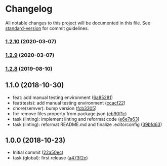 # Changelog

All notable changes to this project will be documented in this file. See [standard-version](https://github.com/conventional-changelog/standard-version) for commit guidelines.

### [1.2.10](https://github.com/m2sd/typoscript-webpack-plugin/compare/v1.2.9...v1.2.10) (2020-03-07)

### [1.2.9](https://github.com/m2sd/typoscript-webpack-plugin/compare/v1.2.8...v1.2.9) (2020-03-07)

### [1.2.8](https://github.com/m2sd/typoscript-webpack-plugin/compare/v1.2.7...v1.2.8) (2019-08-10)

## 1.1.0 (2018-10-30)

* feat: add manual testing environment ([6a85281](https://github.com/m2sd/typoscript-webpack-plugin/commit/6a85281))
* feat(tests): add manual testing environment ([ccacf22](https://github.com/m2sd/typoscript-webpack-plugin/commit/ccacf22))
* chore(semver): bump version ([fcb3305](https://github.com/m2sd/typoscript-webpack-plugin/commit/fcb3305))
* fix: remove files property from package.json ([eb90f1c](https://github.com/m2sd/typoscript-webpack-plugin/commit/eb90f1c))
* task (linting): implement linting and reformat code ([e6e7a63](https://github.com/m2sd/typoscript-webpack-plugin/commit/e6e7a63))
* task (linting): reformat README.md and finalize .editorconfig ([39bfd63](https://github.com/m2sd/typoscript-webpack-plugin/commit/39bfd63))



## 1.0.0 (2018-10-23)

* Initial commit ([22a50ec](https://github.com/m2sd/typoscript-webpack-plugin/commit/22a50ec))
* task (global): first release ([a473f2e](https://github.com/m2sd/typoscript-webpack-plugin/commit/a473f2e))
